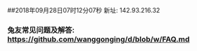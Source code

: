 ##2018年09月28日07时12分07秒 新址: 142.93.216.32
### 兔友常见问题及解答: https://github.com/wanggonging/d/blob/w/FAQ.md
